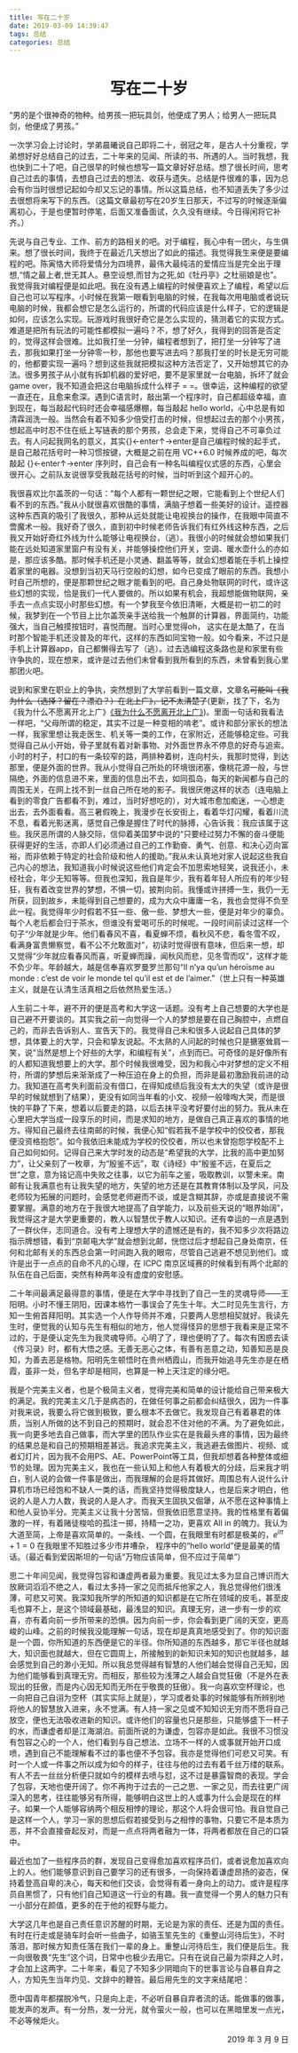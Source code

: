 ```yaml
---
title: 写在二十岁
date: 2019-03-09 14:39:47
tags: 总结
categories: 总结
---
```


<h1 align="center">写在二十岁</h1>

“男的是个很神奇的物种。给男孩一把玩具剑，他便成了男人；给男人一把玩具剑，他便成了男孩。”

一次学习会上讨论时，学弟晨曦说自己即将二十，弱冠之年，是古人十分重视，学弟想好好总结自己的过去，二十年来的见闻、所读的书、所遇的人。当时我想，我也快到二十了吧，自己很早的时候也想写一篇文章好好总结。想了很长时间，思考自己过去的事情，去想自己过去的想法、收获与遗失。总结是件很难的事，因为总会有你当时很想记起如今却又忘记的事情。所以这篇总结，也不知道丢失了多少过去很想将来写下的东西。（这篇文章最初写在20岁生日那天，不过写的时候逐渐偏离初心，于是也便暂时停笔，后面又准备面试，久久没有继续。今日得闲将它补齐。）

先说与自己专业、工作、前方的路相关的吧。对于编程，我心中有一团火，与生俱来。想了很长时间，我终于在最近几天想出了如此的描述。我觉得我生来便是要编程的吧。陈寅恪大师将爱情分为四境界，最伟大最纯洁的爱情应当是完全出于理想,“情之最上者,世无其人。悬空设想,而甘为之死,如《牡丹亭》之杜丽娘是也”。我觉得我对编程便是如此吧。我在没有遇上编程的时候便喜欢上了编程，希望以后自己也可以写程序。小时候在我第一眼看到电脑的时候，在我每次用电脑或者说玩电脑的时候，我都会想它是怎么运行的，所谓的代码应该是什么样子，它的逻辑是如何，应该怎么实现。玩游戏时我很好奇它是怎么实现的，猜测着它的实现方式。难道是把所有玩法的可能性都模拟一遍吗？不，想了好久，我得到的回答是否定的，觉得这样会很难。比如我打坐一分钟，编程者想到了，把打坐一分钟写了进去，那我如果打坐一分钟零一秒，那他也要写进去吗？那我打坐的时长是无穷可能的，他都要实现一遍吗？想到这些我就把模拟这种方法否定了，又开始想其它的办法。很多男孩子从小就有拆卸机器的爱好吧，要不是家里就一台电脑，拆坏了就会 game over，我不知道会把这台电脑拆成什么样子 = =。很幸运，这种编程的欲望一直还在，且愈来愈深。遇到C语言时，敲出第一个程序时，自己都超级幸福，直到现在，每当敲起代码时还会幸福感爆棚，每当敲起 hello world，心中总是有如清霖润洗一般。当然会有着不知多少倍受打击的时候，但想起过去的那个小男孩，想起高中时忍不住在纸上写链表的那个男孩，总会走下来，觉得自己不可辜负过去。有人问起我网名的意义，其实{}←enter↑→enter是自己编程时候的起手式，是自己敲花括号时一种习惯按键，大概是之前在用 VC++6.0 时候养成的吧，每次敲起 {}←enter↑→enter 序列时，自己会有一种名叫编程仪式感的东西，心里会很开心。之前队友说很享受我敲花括号的时候，当时听到这个超开心的。

我很喜欢比尔盖茨的一句话：“每个人都有一颗世纪之眼，它能看到上个世纪人们看不到的东西。”我从小就很喜欢很酷的事情，满脑子想着一些美好的设计。遥控器这种东西真的吸引了我很久，那种从远处就能让电视换台的操作，在我眼中简直不啻魔术一般。我好奇了很久，直到初中时候老师告诉我们有红外线这种东西，之后我又开始好奇红外线为什么能够让电视换台，（逃）。我很小的时候就会想如果我们能在远处知道家里窗户有没有关，并能够操控他们开关，空调、暖水壶什么的亦如是，那应该多酷。那时候手机还是小灵通、翻盖等等，就会幻想着能在手机上操控着家里的电器。没想到当初天马行空般的幻想，如今已变成了眼前的东西。我想小时自己所想的，便是那颗世纪之眼才能看到的吧。自己身处物联网的时代，或许这些幻想的实现，恰是我们一代人要做的。所以如果有机会，我超想能做物联网，亲手去一点点实现小时那些幻想。有一个梦我至今依旧清晰，大概是初一初二的时候，我梦到在一个节目上比尔盖茨亲手送给我一个触屏的计算器，界面简约，功能强大，当自己触摸按钮时，喜悦而醒。当时心里觉得oh， 这实在是太酷了，在当时那个智能手机还没普及的年代，这样的东西如同宝物一般。如今看来，不过只是手机上计算器app，自己都懒得去写了（逃）。过去选编程这条路也是和家里有些许争执的，现在想来，或许是过去他们未曾看到我所看到的东西，未曾看到我心里那团火吧。

说到和家里在职业上的争执，突然想到了大学前看到一篇文章，文章名~~可能叫《我为什么（选择？留在？漂泊？）在北上广》，记不太清楚了~~(更新，找了下，名为《我为什么不愿离开北上广》[《我为什么不愿离开北上广》](https://yuedu.baidu.com/ebook/afe2f03a80eb6294dc886cdf?pn=1&rf=https%3A%2F%2Fwww.google.com%2F))。里面一句话和我看法一样吧，“父母所谓的稳定，其实不过是一种变相的啃老”。或许和部分家长的想法一样，我家里想让我走医生、机关等一类的工作，在家附近，还能够稳定些。可我觉得自己从小开始，骨子里就有着对新事物、对外面世界永不停息的好奇与追索。小时的村子，村口的有一条较窄的路，两排种着树，连向村头，我那时觉得，到达那里，便是外面的世界。我从小觉得自己所处的环境很闭塞，像桃花源一般，与世隔绝，外面的信息进不来，里面的信息出不去，如同孤岛，每天的新闻都与自己的周围无关，在网上找不到一丝自己所在地的影子。我很厌倦这样的状态（连电脑上看到的零食广告都看不到，难过，当时好想吃的），对大城市愈加痴迷，一心想走出去，去外面看看。高三暑假晚上，我漫步在长安街上，看着华灯闪耀，看着川流不息，看着光影迷离，感觉自己像是握住了时代的脉搏，心告诉我：我应该属于这些。我厌恶所谓的人脉交际，信仰着美国梦中说的“只要经过努力不懈的奋斗便能获得更好的生活，亦即人们必须通过自己的工作勤奋、勇气、创意、和决心迈向富裕，而非依赖于特定的社会阶级和他人的援助。”我从未认真地对家人说起这些我自己内心的想法，我知道我小时候说这些他们肯定会不加思索地轻笑，说我还小，未经社会，年少无知等等。但我也深知，我自是年少，我有着年轻人所应有的年少轻狂，我有着改变世界的梦想，不惧一切，披荆向前。我懂或许拼搏一生，我仍一无所获，回到故乡，未能得到自己想要的，成为大众中庸庸一名，我也会觉得不负至此一程。我觉得年少时假若不狂一些、傲一些、梦想大一些，便是对年少的辜负。每个人老后都会归于茶水，但谁没有爱喝可乐的时候呢。一段时间前读过这样一个句子“少年就是少年。他们看春风不喜，看夏蝉不烦，看秋风不悲，看冬雪不叹，看满身富贵懒察觉，看不公不允敢面对”，初读时觉得很有意味，但后来一想，却又觉得“少年就应看春风而喜，听夏蝉而躁，闻秋风而悲，见冬雪而叹”，这样才能不负少年。年龄越大，越是信奉喜欢罗曼罗兰那句“Il n’ya qu’un héroïsme au monde : c’est de voir le monde tel qu’il est et de l’aimer.”（世上只有一种英雄主义，就是在认清生活真相之后依然热爱生活。）

人生前二十年，避不开的便是高考和大学这一话题。没有考上自己想要的大学也是自己避不开要谈的。其实我之前一向觉得一个人的梦想是要在自己胸腔中，点燃自己的，而非去告诉别人、宣告天下的。我觉得自己未和很多人说起自己具体的梦想，具体要上的大学，只会和挚友说起。不太熟的人问起的时候也只是搪塞耸肩一笑，说“当然是想上个好些的大学，和编程有关”，点到而已。可奇怪的是好像所有的人都知道我想要上的大学。那个时候我很难受，因为和我心中对梦想的定义不相符，所谓的梦想后来渐渐成了一种压迫在身上的负担，而非是最初激励我前进的动力。我知道在高考失利面前没有借口，在得知成绩后我没有太大的失望（或许是很早的时候就想到了结果），更没有如同当年看的小文、视频一般嚎啕大哭，而是很快的平静了下来，想着以后要走的路，以后去抹平没考好要付出的努力。我从未在心里把大学当成一段享乐的时间，而是求知的地方，是做自己真正喜欢的事情的地方。得知自己最终去往南邮的时候，我便心知“假若我不是学校中的佼佼者，那我便没资格抱怨”。如今我依旧未能成为学校的佼佼者，所以也未曾抱怨学校配不上自己如何如何。记得自己来大学时发的动态是“希望我的大学，比我的高中更加努力”，让父亲刻了一枚章，为“殷鉴不远”，取《诗经》中“殷鉴不远，在夏后之世”之意，意为铭记高中失败之往事，以它为前车之鉴，吸取教训，以警未来。南邮有让我满意也有让我失望的地方，失望的地方还是在其教育体制以及学风，问及老师较为拓展的问题时，会感觉老师避而不谈，或是含糊其辞，亦或是直接说不需要掌握。满意的地方在于我很大地提高了自学能力，以及前些天说的“眼界始阔”，我觉得这才是大学更重要的，教人以智慧优于教人以知识。还有幸运的一点是遇到了一群伙伴，志同道合。没有考上理想大学的遗憾还是有的，我不知多少次将路边指示牌想错，看到“京邮电大学”就会想到北邮，恍惚过后才想起自己身处南京，任何和北邮有关的东西总会第一时间跑入我的眼帘，尽管自己逃避不想见到他们。或许是出于一点点的自命不凡的心理，在 ICPC 南京区域赛的时候看到有两个北邮的队伍在自己后面，突然有种两年没有虚度的安慰感。

二十年间最满足最得意的事情，便是在大学中寻找到了自己一生的灵魂导师——王阳明。小时不懂王阴阳，因课本格竹一事误会了先生十年。大二时见先生言行，方知一生俯首拜阳明。其实选一个人作导师并不难，只要两人思想相契就好。我读先生时，便觉我的认知与先生有相似的地方，他人觉得怪异的思想于我看来是正常不过的，于是便认定先生为我灵魂导师。心明了了，理也便明了了。每次有困惑去读《传习录》时，都有大悟之感。无善无恶心之体，有善有恶意之动，知善知恶是良知，为善去恶是格物。阳明先生顿悟时在贵州栖霞山，而我开始追寻先生亦是在栖霞，虽非一处，但名字却是相同，也算是一种上天注定的缘分吧。

我是个完美主义者，也是个极简主义者，觉得完美和简单的设计能给自己带来极大的满足。我的完美主义几于是病态的，在做任何事之前都会纠结很久，因为一件事对我来说，我要么将它做到极致，要么根本不去做它。我发现自己有着暴君的体质，当别人所做的达不到自己的预期时，就会忍不住对他的不满。为了避免如此，我一向更多地去自己做事，而大学里的团队作业实在是我最头疼的事情，因为最终的结果总是和自己的预期相差甚远。我追求完美主义，我逃避去做图片、视频、或者幻灯片，因为我不会用PS、AE、PowerPoint等工具，但我却想着各种整体或细节的处理。因为完美主义，我也在一些认知上和他人有着极大的分歧，后来我才明白，别人说的会做一件事是做出，而我理解的会是将其做好。周围总有人说什么计算机市场已经饱和不缺人一类的话，而我坚持觉得极度缺人，也是后来才明白，他说的人是人力人数，我说的人是人才。而我天生固执又倔犟，从不愿在这种事情上和他人妥协半分。完美主义让我十分苦恼，但我依旧愿意坚持。我的性格里有着偏激的一样，有着赌徒梭哈的孤注一掷，持精一之功，更喜欢 All in 的魄力。我认为大道至简，上帝是喜欢简单的。一条线、一个圆，在我眼里有时都是极美的，$e^{i\pi}+1=0$ 在我眼里不知胜过多少市井嘈杂， 程序中的“hello world”便是最美的情话。（最近看到爱因斯坦的一句话“万物应该简单，但不应过于简单”）

思二十年间见闻，我觉得包容和谦虚两者最为重要。我见过太多为显自己博识而大放厥词滔滔不绝之人，看过太多持一家之见而抵斥他家之人，我总觉得他们很浅薄，可悲又可笑。我深知我所学的所知道的知识都是在它所在领域的皮毛，甚至皮毛也算不上，是这个领域最基础，最浅显的知识。真理无穷，进一步有一步的欢喜，亦有着向前一步所带来的恐惧。因为向前一步，你会看到更广阔的天空，更高峻的山峰。之前的时候我没能理解一句话，现在却是真真地感受到了。你的知识面是一个圆，你所知道的东西便是它的半径。你所知道的东西越多，那它半径也就越大，知识面也就越大，但在它圆周上，所接触到的新知识未知的知识也就越多，越会感觉到自己的渺小无知。所以我总觉得越有智慧的人他们越会觉得自己无知，因为他们能够看到真理无穷。而相反，那些较为浅薄之人越会自觉狂傲（不是外在表现出的狂傲，而是内心因无知而无所在乎敬畏的狂傲）。我一向喜欢空杯理论，也一向把自己自诩为空杯（其实实际上就是），学习或者处事的时候能够有所辨别地将他人的智慧放入进来，永不觉满。有人持一家之见或不知知识无穷而不愿将自己放空，便也无法吸收进新的知识。或许他们的容量也只是那些，只能够盛下一杯子的水，而谦虚者却是江海湖泊。前面所说的为谦虚，包容亦是如此。我很不习惯没有包容之心的一个人，他们看到与自己想法、立场不一样的人或事就开始开口成喷，遇到自己不能理解看不过的事也便不予包容。我亦是觉得他们可悲又可笑。有时一个人或一件事之所以成为如今的样子，往往与他的过去有着千丝万缕的联系。有人不去一丝丝分析便只就如今的模样去喷与怼，这不过是暴露智商的表现。学会了包容，天地也便开阔了。你不再拘于过去的一己之思、一家之见，而去往更广阔深入的思考，往往能够另有所得，能够明白这世上的人或事为什么会是现在的样子。如果一个人能够容纳两个相反相悖的理论，那这个人将会很可怕。我自觉自己是这样一个人，学习一家的思想后假若接受到与之相悖的事物，只要它不是本质为恶，并不会直接奋起反对，而是一点点将两者融为一体，将两者都放在自己的口袋中。

最近也加了一些程序员的群，发现自己变得愈加喜欢程序员们，或者说愈加喜欢向上的人。他们能够意识到自己要学习的还有很多，一向保持着谦虚昂扬的姿态，保持着登高自卑的决心，每天和他们交谈，会觉得有着一身向上的动力。或许是程序员自黑惯了，只有他们自己知道这一行业的有趣。我一直觉得一个男人的魅力只有一小部分在颜值，更多的在于他的视野与能力。

大学这几年也是自己责任意识苏醒的时期，无论是为家的责任、还是为国的责任。有时在行走或是骑车时会听一些曲子，如骆玉笙先生的《重整山河待后生》，不时落泪，那时候方知责任落在我们一辈的身上。重整山河待后生，我们便是后生。我一向很敬畏“先生”这个词，日常中也极少去用它。只有在说自己最为崇拜之人时，才会加上这两字。二十年来，看见了不知多少阴暗向下的世事言论与自暴自弃之人，方知先生当年灼见、文辞中的鞭笞。最后用先生的文字来结尾吧：

愿中国青年都摆脱冷气，只是向上走，不必听自暴自弃者流的话。能做事的做事，能发声的发声。有一分热，发一分光，就令萤火一般，也可以在黑暗里发一点光，不必等候炬火。

<p align="right">2019 年 3 月 9 日</p>